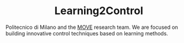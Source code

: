 <h1 align="center">Learning2Control</h1>
<img source="assets/top_baner.png>
Hi, we are Learning2Control, a group part of <a href="www.polimi.it">Politecnico di Milano</a> and the <a href="https://www.move.deib.polimi.it/">MOVE</a> research team.
We are focused on building innovative control techniques based on learning methods.
